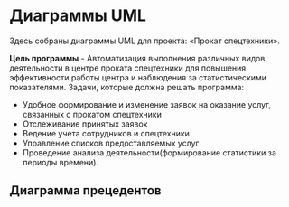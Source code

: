 # Диаграммы UML
Здесь собраны диаграммы UML для проекта: «Прокат спецтехники».

**Цель программы** - Автоматизация выполнения различных видов деятельности в центре проката спецтехники для повышения эффективности работы центра и наблюдения за статистическими показателями. Задачи, которые должна решать программа:

- Удобное формирование и изменение заявок на оказание услуг, связанных с прокатом спецтехники
- Отслеживание принятых заявок
- Ведение учета сотрудников и спецтехники
- Управление списков предоставляемых услуг
- Проведение анализа деятельности(формирование статистики за периоды времени).

## Диаграмма прецедентов


